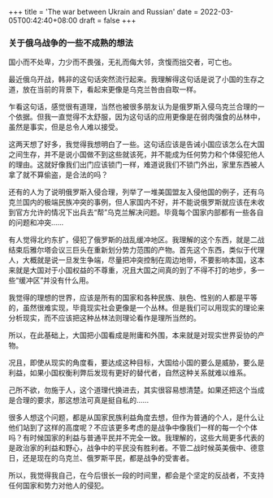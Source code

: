 +++
title = 'The war between Ukrain and Russian'
date = 2022-03-05T00:42:40+08:00
draft = false
+++

### 关于俄乌战争的一些不成熟的想法
国小而不处卑，力少而不畏强，无礼而侮大邻，贪愎而拙交者，可亡也。

最近俄乌开战，韩非的这句话突然流行起来。我理解得这句话是说了小国的生存之道，放在当前的背景下，看起来更像是乌克兰咎由自取一样。

乍看这句话，感觉很有道理，当然也被很多朋友认为是俄罗斯入侵乌克兰合理的一个依据。但我一直觉得不太舒服，因为这句话的应用更像是在弱肉强食的丛林中，虽然是事实，但是总令人难以接受。

这两天想了好多，我觉得我想明白了一些。这句话应该是告诫小国应该怎么在大国之间生存，并不是说小国做不到这些就该死，并不能成为任何势力和个体侵犯他人的理由。这就好像我们出门应该锁门一样，难道说我们不锁门外出，家里东西被人拿了就不算偷盗，是合法的吗？

还有的人为了说明俄罗斯入侵合理，列举了一堆美国盟友入侵他国的例子，还有乌克兰国内的极端民族冲突的事例，但人家国内不好，并不能说俄罗斯就应该在未收到官方允许的情况下出兵去“帮”乌克兰解决问题。毕竟每个国家内部都有一些各自的问题和冲突……

有人觉得北约东扩，侵犯了俄罗斯的战乱缓冲地区。我理解的这个东西，就是二战结束后雅尔塔会议三巨头在重新划分势力范围的产物。首先这个东西，类似于代理人，大概就是说一旦发生争端，尽量把冲突控制在周边地带，不要影响本国，这本来就是大国对于小国权益的不尊重，况且大国之间真的到了不得不打的地步，多一些“缓冲区”并没有什么用。

我觉得的理想的世界，应该是所有的国家和各种民族、肤色、性别的人都是平等的，虽然很难实现，毕竟现实社会更像是一个丛林。但是我们可以用现实的理论来分析现实，而不应该把这种丛林法则理论看作是理所当然的。

所以，在此基础上，大国把小国看成是附庸和外围，本来就是对现实世界妥协的产物。

况且，即使从现实的角度看，要达成这种目标，大国给小国的要么是威胁，要么是利益，如果小国权衡利弊后发现有更好的替代者，自然这种关系就难以维系。

己所不欲，勿施于人，这个道理代换进去，其实很容易想清楚。如果还把这个当成是合理的要求，那这想法可真是挺自私的……

很多人想这个问题，都是从国家民族利益角度去想，但作为普通的个人，是什么让他们站到了这样的高度呢？不应该更多考虑的是战争中像我们一样的每一个个体吗？有时候国家的利益与普通平民并不完全一致。我理解的，这些大局更多代表的是政治家的利益和野心，战争中的平民没有胜利者。不管二战时候英美俄中、德意日，还是现在的乌克兰、俄罗斯平民，都是战争的受害者。

所以，我觉得我自己，在今后很长一段的时间里，都会是个坚定的反战者，不支持任何国家和势力对他人的侵犯。
